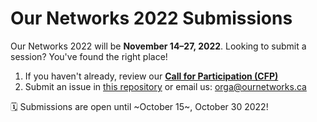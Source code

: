 # Our Networks 2022 Submissions

Our Networks 2022 will be **November 14–27, 2022**. Looking to submit a session? You've found the right place!

1. If you haven't already, review our [**Call for Participation (CFP)**](https://ournetworks.ca/)
1. Submit an issue in [this repository](https://github.com/ournetworks/2022/issues/new?template=submission.md&title=%5BSubmission+Title%5D) or email us: orga@ournetworks.ca

🗓 Submissions are open until ~October 15~, October 30 2022!
